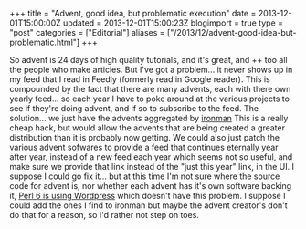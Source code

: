 +++
title = "Advent, good idea, but problematic execution"
date = 2013-12-01T15:00:00Z
updated = 2013-12-01T15:00:23Z
blogimport = true 
type = "post"
categories = ["Editorial"]
aliases = ["/2013/12/advent-good-idea-but-problematic.html"]
+++

So advent is 24 days of high quality tutorials, and it's great, and ++ too all the people who make articles. But I've
got a problem... it never shows up in my feed that I read in Feedly (formerly read in Google reader). This is
compounded by the fact that there are many advents, each with there own yearly feed... so each year I have to
poke around at the various projects to see if they're doing advent, and if so to subscribe to the feed. The solution...
we just have the advents aggregated by [ironman][ironman] This is a really cheap hack, but would allow the advents
that are being created a greater distribution than it is probably now getting. We could also just patch the various
advent sofwares to provide a feed that continues eternally year after year, instead of a new feed each year which seems
not so useful, and make sure we provide that link instead of the "just this year" link, in the UI. I suppose I could go
fix it... but at this time I'm not sure where the source code for advent is, nor whether each advent has it's own
software backing it, [Perl 6 is using Wordpress][p6] which doesn't have this problem. I suppose I could add the ones I
find to ironman but maybe the advent creator's don't do that for a reason, so I'd rather not step on toes.

[ironman]: http://ironman.enlightenedperl.org
[p6]: https://perl6advent.wordpress.com/
